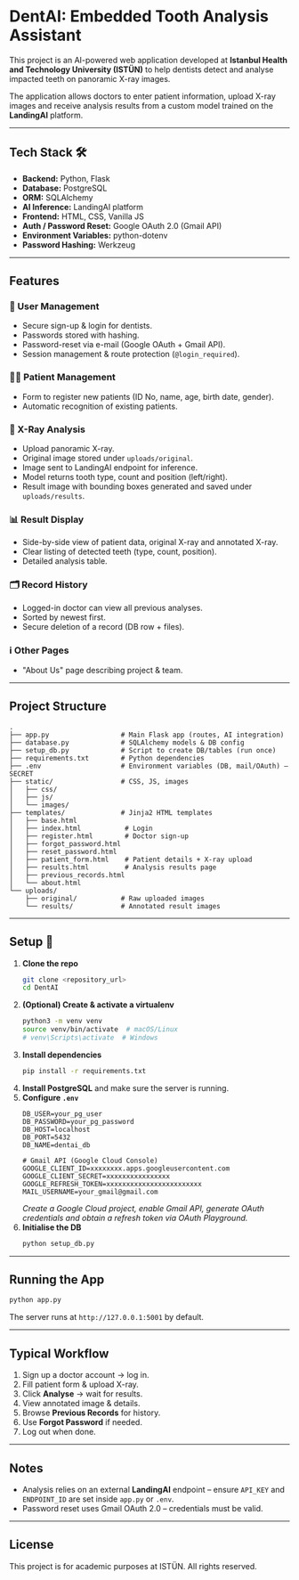 # DentAI: Embedded Tooth Analysis Assistant

This project is an AI-powered web application developed at **Istanbul Health and Technology University (ISTÜN)** to help dentists detect and analyse impacted teeth on panoramic X-ray images.

The application allows doctors to enter patient information, upload X-ray images and receive analysis results from a custom model trained on the **LandingAI** platform.

---

## Tech Stack 🛠️

* **Backend:** Python, Flask  
* **Database:** PostgreSQL  
* **ORM:** SQLAlchemy  
* **AI Inference:** LandingAI platform  
* **Frontend:** HTML, CSS, Vanilla JS  
* **Auth / Password Reset:** Google OAuth 2.0 (Gmail API)  
* **Environment Variables:** python-dotenv  
* **Password Hashing:** Werkzeug

---

## Features

### 👤 User Management
* Secure sign-up & login for dentists.  
* Passwords stored with hashing.  
* Password-reset via e-mail (Google OAuth + Gmail API).  
* Session management & route protection (`@login_required`).

### 🧑‍⚕️ Patient Management
* Form to register new patients (ID No, name, age, birth date, gender).  
* Automatic recognition of existing patients.

### 🦷 X-Ray Analysis
* Upload panoramic X-ray.  
* Original image stored under `uploads/original`.  
* Image sent to LandingAI endpoint for inference.  
* Model returns tooth type, count and position (left/right).  
* Result image with bounding boxes generated and saved under `uploads/results`.

### 📊 Result Display
* Side-by-side view of patient data, original X-ray and annotated X-ray.  
* Clear listing of detected teeth (type, count, position).  
* Detailed analysis table.

### 🗂️ Record History
* Logged-in doctor can view all previous analyses.  
* Sorted by newest first.  
* Secure deletion of a record (DB row + files).

### ℹ️ Other Pages
* "About Us" page describing project & team.

---

## Project Structure

```
.
├── app.py                  # Main Flask app (routes, AI integration)
├── database.py             # SQLAlchemy models & DB config
├── setup_db.py             # Script to create DB/tables (run once)
├── requirements.txt        # Python dependencies
├── .env                    # Environment variables (DB, mail/OAuth) – SECRET
├── static/                 # CSS, JS, images
│   ├── css/
│   ├── js/
│   └── images/
├── templates/              # Jinja2 HTML templates
│   ├── base.html
│   ├── index.html           # Login
│   ├── register.html        # Doctor sign-up
│   ├── forgot_password.html
│   ├── reset_password.html
│   ├── patient_form.html    # Patient details + X-ray upload
│   ├── results.html         # Analysis results page
│   ├── previous_records.html
│   └── about.html
└── uploads/
    ├── original/           # Raw uploaded images
    └── results/            # Annotated result images
```

---

## Setup 🚀

1. **Clone the repo**
   ```bash
   git clone <repository_url>
   cd DentAI
   ```
2. **(Optional) Create & activate a virtualenv**
   ```bash
   python3 -m venv venv
   source venv/bin/activate  # macOS/Linux
   # venv\Scripts\activate  # Windows
   ```
3. **Install dependencies**
   ```bash
   pip install -r requirements.txt
   ```
4. **Install PostgreSQL** and make sure the server is running.
5. **Configure `.env`**
   ```dotenv
   DB_USER=your_pg_user
   DB_PASSWORD=your_pg_password
   DB_HOST=localhost
   DB_PORT=5432
   DB_NAME=dentai_db

   # Gmail API (Google Cloud Console)
   GOOGLE_CLIENT_ID=xxxxxxxx.apps.googleusercontent.com
   GOOGLE_CLIENT_SECRET=xxxxxxxxxxxxxxxx
   GOOGLE_REFRESH_TOKEN=xxxxxxxxxxxxxxxxxxxxxxxx
   MAIL_USERNAME=your_gmail@gmail.com
   ```
   *Create a Google Cloud project, enable Gmail API, generate OAuth credentials and obtain a refresh token via OAuth Playground.*
6. **Initialise the DB**
   ```bash
   python setup_db.py
   ```

---

## Running the App

```bash
python app.py
```
The server runs at `http://127.0.0.1:5001` by default.

---

## Typical Workflow

1. Sign up a doctor account → log in.  
2. Fill patient form & upload X-ray.  
3. Click **Analyse** → wait for results.  
4. View annotated image & details.  
5. Browse **Previous Records** for history.  
6. Use **Forgot Password** if needed.  
7. Log out when done.

---

## Notes

* Analysis relies on an external **LandingAI** endpoint – ensure `API_KEY` and `ENDPOINT_ID` are set inside `app.py` or `.env`.
* Password reset uses Gmail OAuth 2.0 – credentials must be valid.

---

## License

This project is for academic purposes at ISTÜN. All rights reserved.

